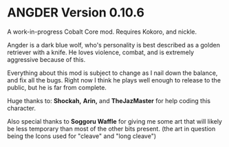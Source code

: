 <h1>ANGDER Version 0.10.6 </h1>

A work-in-progress Cobalt Core mod. Requires Kokoro, and nickle.

Angder is a dark blue wolf, who's personality is best described as a golden retriever with a knife. He loves violence, combat, and is extremely aggressive because of this.


Everything about this mod is subject to change as I nail down the balance, and fix all the bugs. Right now I think he plays well enough to release to the public, but he is far from complete.

Huge thanks to: **Shockah,** **Arin,** and **TheJazMaster** for help coding this character.

Also special thanks to **Soggoru Waffle** for giving me some art that will likely be less temporary than most of the other bits present. (the art in question being the Icons used for "cleave" and "long cleave")
